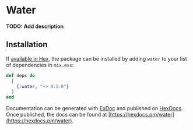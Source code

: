 # Water

**TODO: Add description**

## Installation

If [available in Hex](https://hex.pm/docs/publish), the package can be installed
by adding `water` to your list of dependencies in `mix.exs`:

```elixir
def deps do
  [
    {:water, "~> 0.1.0"}
  ]
end
```

Documentation can be generated with [ExDoc](https://github.com/elixir-lang/ex_doc)
and published on [HexDocs](https://hexdocs.pm). Once published, the docs can
be found at [https://hexdocs.pm/water](https://hexdocs.pm/water).

